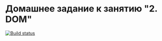 # Домашнее задание к занятию "2. DOM"

[![Build status](https://ci.appveyor.com/api/projects/status/d9kx3wm3q0w2nyw2?svg=true)](https://ci.appveyor.com/project/Petr123qrd/ahj-dom-2-1)
